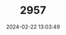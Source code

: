 ---
title: "2957"
category: "Brachiones przewalskii"
draft: false
date: 2024-02-22 13:03:49
languages:
  English: ["Przewalski's Gerbil", "Przewalski's Jird"]
  Chinese: ["Duan'Er Jishu"]
  German: ["Przewalski-Rennmaus"]
---